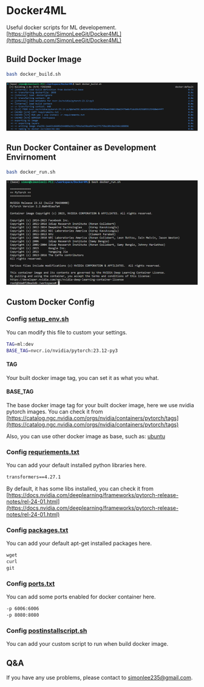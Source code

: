 # Docker4ML

Useful docker scripts for ML developement.
[https://github.com/SimonLeeGit/Docker4ML](https://github.com/SimonLeeGit/Docker4ML)

## Build Docker Image

```bash
bash docker_build.sh
```

![build_docker](build_docker.png)

## Run Docker Container as Development Envirnoment

```bash
bash docker_run.sh
```

![run_docker](run_docker.png)

## Custom Docker Config

### Config [setup_env.sh](./setup_env.sh)

You can modify this file to custom your settings.

```bash
TAG=ml:dev
BASE_TAG=nvcr.io/nvidia/pytorch:23.12-py3
```

#### TAG

Your built docker image tag, you can set it as what you what.

#### BASE_TAG

The base docker image tag for your built docker image, here we use nvidia pytorch images.
You can check it from [https://catalog.ngc.nvidia.com/orgs/nvidia/containers/pytorch/tags](https://catalog.ngc.nvidia.com/orgs/nvidia/containers/pytorch/tags)

Also, you can use other docker image as base, such as: [ubuntu](https://hub.docker.com/_/ubuntu/tags)

### Config [requriements.txt](./requirements.txt)

You can add your default installed python libraries here.

```txt
transformers==4.27.1
```

By default, it has some libs installed, you can check it from [https://docs.nvidia.com/deeplearning/frameworks/pytorch-release-notes/rel-24-01.html](https://docs.nvidia.com/deeplearning/frameworks/pytorch-release-notes/rel-24-01.html)

### Config [packages.txt](./packages.txt)

You can add your default apt-get installed packages here.

```txt
wget
curl
git
```

### Config [ports.txt](./ports.txt)

You can add some ports enabled for docker container here.

```txt
-p 6006:6006
-p 8080:8080
```

### Config [postinstallscript.sh](./postinstallscript.sh)

You can add your custom script to run when build docker image.

## Q&A

If you have any use problems, please contact to <simonlee235@gmail.com>.
